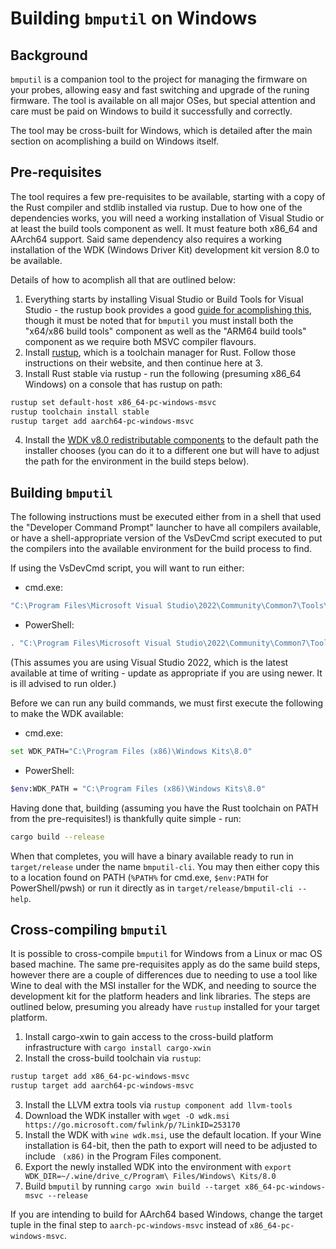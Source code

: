 # Building `bmputil` on Windows

## Background

`bmputil` is a companion tool to the project for managing the firmware on your probes, allowing easy and fast switching
and upgrade of the runing firmware. The tool is available on all major OSes, but special attention and care must be paid
on Windows to build it successfully and correctly.

The tool may be cross-built for Windows, which is detailed after the main section on acomplishing a build on Windows
itself.

## Pre-requisites

The tool requires a few pre-requisites to be available, starting with a copy of the Rust compiler and stdlib installed
via rustup. Due to how one of the dependencies works, you will need a working installation of Visual Studio or at least
the build tools component as well. It must feature both x86_64 and AArch64 support. Said same dependency also requires a
working installation of the WDK (Windows Driver Kit) development kit version 8.0 to be available.

Details of how to acomplish all that are outlined below:

1. Everything starts by installing Visual Studio or Build Tools for Visual Studio - the rustup book provides
   a good [guide for acomplishing this](https://rust-lang.github.io/rustup/installation/windows-msvc.html), though
   it must be noted that for `bmputil` you must install both the "x64/x86 build tools" component as well as the
   "ARM64 build tools" component as we require both MSVC compiler flavours.
2. Install [rustup](https://rustup.rs/), which is a toolchain manager for Rust. Follow those instructions on their
   website, and then continue here at 3.
3. Install Rust stable via rustup - run the following (presuming x86_64 Windows) on a console that has rustup on path:

```sh
rustup set default-host x86_64-pc-windows-msvc
rustup toolchain install stable
rustup target add aarch64-pc-windows-msvc
```

4. Install the [WDK v8.0 redistributable components](https://go.microsoft.com/fwlink/p/?LinkID=253170) to the default
   path the installer chooses (you can do it to a different one but will have to adjust the path for the environment
   in the build steps below).

## Building `bmputil`

The following instructions must be executed either from in a shell that used the "Developer Command Prompt" launcher
to have all compilers available, or have a shell-appropriate version of the VsDevCmd script executed to put the
compilers into the available environment for the build process to find.

If using the VsDevCmd script, you will want to run either:

* cmd.exe:

```sh
"C:\Program Files\Microsoft Visual Studio\2022\Community\Common7\Tools\VsDevCmd.bat"
```

* PowerShell:

```sh
. "C:\Program Files\Microsoft Visual Studio\2022\Community\Common7\Tools\Launch-VsDevShell.ps1"
```

(This assumes you are using Visual Studio 2022, which is the latest available at time of writing - update as
appropriate if you are using newer. It is ill advised to run older.)

Before we can run any build commands, we must first execute the following to make the WDK available:

* cmd.exe:

```sh
set WDK_PATH="C:\Program Files (x86)\Windows Kits\8.0"
```

* PowerShell:

```sh
$env:WDK_PATH = "C:\Program Files (x86)\Windows Kits\8.0"
```

Having done that, building (assuming you have the Rust toolchain on PATH from the pre-requisites!) is thankfully quite
simple - run:

```sh
cargo build --release
```

When that completes, you will have a binary available ready to run in `target/release` under the name `bmputil-cli`.
You may then either copy this to a location found on PATH (`%PATH%` for cmd.exe, `$env:PATH` for PowerShell/pwsh)
or run it directly as in `target/release/bmputil-cli --help`.

## Cross-compiling `bmputil`

It is possible to cross-compile `bmputil` for Windows from a Linux or mac OS based machine. The same pre-requisites
apply as do the same build steps, however there are a couple of differences due to needing to use a tool like Wine
to deal with the MSI installer for the WDK, and needing to source the development kit for the platform headers and
link libraries. The steps are outlined below, presuming you already have `rustup` installed for your target platform.

1. Install cargo-xwin to gain access to the cross-build platform infrastructure with `cargo install cargo-xwin`
2. Install the cross-build toolchain via `rustup`:

```sh
rustup target add x86_64-pc-windows-msvc
rustup target add aarch64-pc-windows-msvc
```

3. Install the LLVM extra tools via `rustup component add llvm-tools`
4. Download the WDK installer with `wget -O wdk.msi https://go.microsoft.com/fwlink/p/?LinkID=253170`
5. Install the WDK with `wine wdk.msi`, use the default location. If your Wine installation is 64-bit, then
   the path to export will need to be adjusted to include ` (x86)` in the Program Files component.
6. Export the newly installed WDK into the environment with
   `export WDK_DIR=~/.wine/drive_c/Program\ Files/Windows\ Kits/8.0`
7. Build `bmputil` by running `cargo xwin build --target x86_64-pc-windows-msvc --release`

If you are intending to build for AArch64 based Windows, change the target tuple in the final step to
`aarch-pc-windows-msvc` instead of `x86_64-pc-windows-msvc`.

